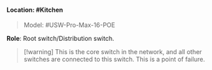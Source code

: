 #### Location: #Kitchen 

> Model: #USW-Pro-Max-16-POE

**Role**: Root switch/Distribution switch. 

> [!warning] This is the core switch in the network, and all other switches are connected to this switch. This is a point of failure.